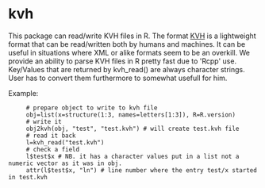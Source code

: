# kvh
This package can read/write KVH files in R.
The format [KVH](http://serguei.sokol.free.fr/kvh-format/) is a lightweight format that can be read/written both by humans and machines.
It can be useful in situations where XML or alike formats seem to be an overkill.
We provide an ability to parse KVH files in R pretty fast due to 'Rcpp' use.
Key/Values that are returned by kvh_read() are always character strings. User has to convert them furthermore to somewhat usefull for him.

Example:
```
     # prepare object to write to kvh file
     obj=list(x=structure(1:3, names=letters[1:3]), R=R.version)
     # write it
     obj2kvh(obj, "test", "test.kvh") # will create test.kvh file
     # read it back
     l=kvh_read("test.kvh")
     # check a field
     l$test$x # NB. it has a character values put in a list not a numeric vector as it was in obj.
     attr(l$test$x, "ln") # line number where the entry test/x started in test.kvh
```
